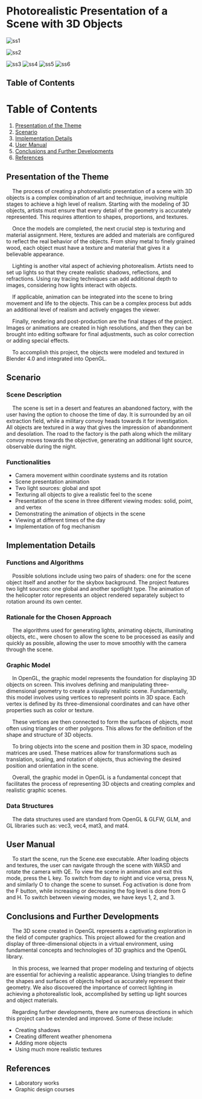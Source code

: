 



# Photorealistic Presentation of a Scene with 3D Objects

![ss1](https://github.com/vladvadean/Interactive-3D-Graphics-Scene/assets/126804850/d009dfd2-638b-4bc1-8f7c-84ba91c65b44)


![ss2](https://github.com/vladvadean/Interactive-3D-Graphics-Scene/assets/126804850/dcaca4eb-bbd5-47ed-b352-e6fb76037453)

![ss3](https://github.com/vladvadean/Interactive-3D-Graphics-Scene/assets/126804850/28333c7e-0cf7-40aa-8e75-15fe807a1d41)
![ss4](https://github.com/vladvadean/Interactive-3D-Graphics-Scene/assets/126804850/691dde79-bde2-4a8d-8f38-a1a0594eeae6)
![ss5](https://github.com/vladvadean/Interactive-3D-Graphics-Scene/assets/126804850/292140bb-57cb-40c1-9068-852a55008106)
![ss6](https://github.com/vladvadean/Interactive-3D-Graphics-Scene/assets/126804850/10077fd3-684a-4820-8cfa-6a2375ab675c)


## Table of Contents

# Table of Contents
1. [Presentation of the Theme](#presentation-of-the-theme)
2. [Scenario](#scenario)
3. [Implementation Details](#implementation-details)
4. [User Manual](#user-manual)
5. [Conclusions and Further Developments](#conclusions-and-further-developments)
6. [References](#references)


## Presentation of the Theme

&nbsp;&nbsp;&nbsp;&nbsp;The process of creating a photorealistic presentation of a scene with 3D objects is a complex combination of art and technique, involving multiple stages to achieve a high level of realism. Starting with the modeling of 3D objects, artists must ensure that every detail of the geometry is accurately represented. This requires attention to shapes, proportions, and textures.

&nbsp;&nbsp;&nbsp;&nbsp;Once the models are completed, the next crucial step is texturing and material assignment. Here, textures are added and materials are configured to reflect the real behavior of the objects. From shiny metal to finely grained wood, each object must have a texture and material that gives it a believable appearance.

&nbsp;&nbsp;&nbsp;&nbsp;Lighting is another vital aspect of achieving photorealism. Artists need to set up lights so that they create realistic shadows, reflections, and refractions. Using ray tracing techniques can add additional depth to images, considering how lights interact with objects.

&nbsp;&nbsp;&nbsp;&nbsp;If applicable, animation can be integrated into the scene to bring movement and life to the objects. This can be a complex process but adds an additional level of realism and actively engages the viewer.

&nbsp;&nbsp;&nbsp;&nbsp;Finally, rendering and post-production are the final stages of the project. Images or animations are created in high resolutions, and then they can be brought into editing software for final adjustments, such as color correction or adding special effects.

&nbsp;&nbsp;&nbsp;&nbsp;To accomplish this project, the objects were modeled and textured in Blender 4.0 and integrated into OpenGL.

## Scenario

### Scene Description

&nbsp;&nbsp;&nbsp;&nbsp;The scene is set in a desert and features an abandoned factory, with the user having the option to choose the time of day. It is surrounded by an oil extraction field, while a military convoy heads towards it for investigation. All objects are textured in a way that gives the impression of abandonment and desolation. The road to the factory is the path along which the military convoy moves towards the objective, generating an additional light source, observable during the night.

### Functionalities

-   Camera movement within coordinate systems and its rotation
-   Scene presentation animation
-   Two light sources: global and spot
-   Texturing all objects to give a realistic feel to the scene
-   Presentation of the scene in three different viewing modes: solid, point, and vertex
-   Demonstrating the animation of objects in the scene
-   Viewing at different times of the day
-   Implementation of fog mechanism

## Implementation Details

### Functions and Algorithms

&nbsp;&nbsp;&nbsp;&nbsp;Possible solutions include using two pairs of shaders: one for the scene object itself and another for the skybox background. The project features two light sources: one global and another spotlight type. The animation of the helicopter rotor represents an object rendered separately subject to rotation around its own center.

### Rationale for the Chosen Approach

&nbsp;&nbsp;&nbsp;&nbsp;The algorithms used for generating lights, animating objects, illuminating objects, etc., were chosen to allow the scene to be processed as easily and quickly as possible, allowing the user to move smoothly with the camera through the scene.

### Graphic Model

&nbsp;&nbsp;&nbsp;&nbsp;In OpenGL, the graphic model represents the foundation for displaying 3D objects on screen. This involves defining and manipulating three-dimensional geometry to create a visually realistic scene. Fundamentally, this model involves using vertices to represent points in 3D space. Each vertex is defined by its three-dimensional coordinates and can have other properties such as color or texture.

&nbsp;&nbsp;&nbsp;&nbsp;These vertices are then connected to form the surfaces of objects, most often using triangles or other polygons. This allows for the definition of the shape and structure of 3D objects.

&nbsp;&nbsp;&nbsp;&nbsp;To bring objects into the scene and position them in 3D space, modeling matrices are used. These matrices allow for transformations such as translation, scaling, and rotation of objects, thus achieving the desired position and orientation in the scene.

&nbsp;&nbsp;&nbsp;&nbsp;Overall, the graphic model in OpenGL is a fundamental concept that facilitates the process of representing 3D objects and creating complex and realistic graphic scenes.

### Data Structures

&nbsp;&nbsp;&nbsp;&nbsp;The data structures used are standard from OpenGL & GLFW, GLM, and GL libraries such as: vec3, vec4, mat3, and mat4.

## User Manual

&nbsp;&nbsp;&nbsp;&nbsp;To start the scene, run the Scene.exe executable. After loading objects and textures, the user can navigate through the scene with WASD and rotate the camera with QE. To view the scene in animation and exit this mode, press the L key. To switch from day to night and vice versa, press N, and similarly O to change the scene to sunset. Fog activation is done from the F button, while increasing or decreasing the fog level is done from G and H. To switch between viewing modes, we have keys 1, 2, and 3.

## Conclusions and Further Developments

&nbsp;&nbsp;&nbsp;&nbsp;The 3D scene created in OpenGL represents a captivating exploration in the field of computer graphics. This project allowed for the creation and display of three-dimensional objects in a virtual environment, using fundamental concepts and technologies of 3D graphics and the OpenGL library.

&nbsp;&nbsp;&nbsp;&nbsp;In this process, we learned that proper modeling and texturing of objects are essential for achieving a realistic appearance. Using triangles to define the shapes and surfaces of objects helped us accurately represent their geometry. We also discovered the importance of correct lighting in achieving a photorealistic look, accomplished by setting up light sources and object materials.

&nbsp;&nbsp;&nbsp;&nbsp;Regarding further developments, there are numerous directions in which this project can be extended and improved. Some of these include:

-   Creating shadows
-   Creating different weather phenomena
-   Adding more objects
-   Using much more realistic textures

## References

-   Laboratory works
-   Graphic design courses
